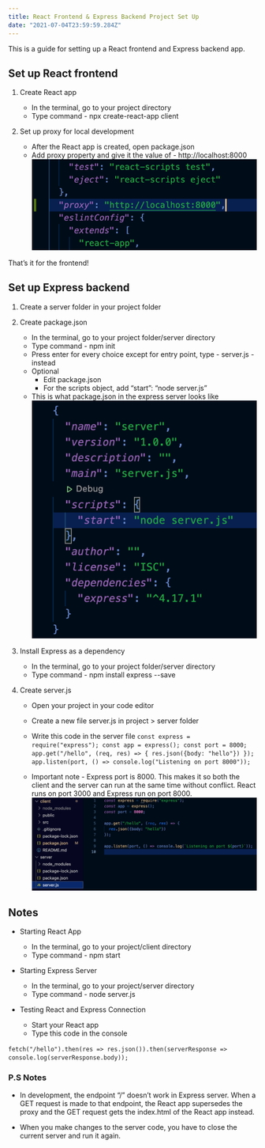 ```yaml
---
title: React Frontend & Express Backend Project Set Up
date: "2021-07-04T23:59:59.284Z"
---
```

This is a guide for setting up a React frontend and Express backend app.

## Set up React frontend
1. Create React app
    - In the terminal, go to your project directory
    - Type command - npx create-react-app client

1. Set up proxy for local development
    - After the React app is created, open package.json
    - Add proxy property and give it the value of - http://localhost:8000
![client package.json](./client-package-json.png)

That’s it for the frontend!

## Set up Express backend
1. Create a server folder in your project folder

1. Create package.json
    - In the terminal, go to your project folder/server directory
    - Type command - npm init
    - Press enter for every choice except for entry point, type - server.js - instead
    - Optional
        - Edit package.json
        - For the scripts object, add “start”: “node server.js”
    - This is what package.json in the express server looks like
![server package.json](./server-package-json.png)

3. Install Express as a dependency
    - In the terminal, go to your project folder/server directory
    - Type command - npm install express --save

1. Create server.js
    - Open your project in your code editor
    - Create a new file server.js in project > server folder
    - Write this code in the server file
        `const express = require("express");
        const app = express();
        const port = 8000;
        app.get("/hello", (req, res) => {
          res.json({body: "hello"})
        });
        app.listen(port, () => console.log("Listening on port 8000"));`

    - Important note - Express port is 8000. This makes it so both the client and the server can run at the same time without conflict. React runs on port 3000 and Express run on port 8000.
![server.js](./server-file.png)


## Notes
- Starting React App
  - In the terminal, go to your project/client directory
  - Type command - npm start

- Starting Express Server
  - In the terminal, go to your project/server directory
  - Type command - node server.js

- Testing React and Express Connection
  - Start your React app
  - Type this code in the console

`fetch("/hello").then(res => res.json()).then(serverResponse => console.log(serverResponse.body));` 

### P.S Notes
- In development, the endpoint “/” doesn’t work in Express server. When a GET request is made to that endpoint, the React app supersedes the proxy and the GET request gets the index.html of the React app instead.

- When you make changes to the server code, you have to close the current server and run it again.
